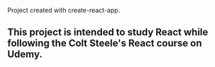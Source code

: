 Project created with create-react-app.

## This project is intended to study React while following the Colt Steele's React course on Udemy.
